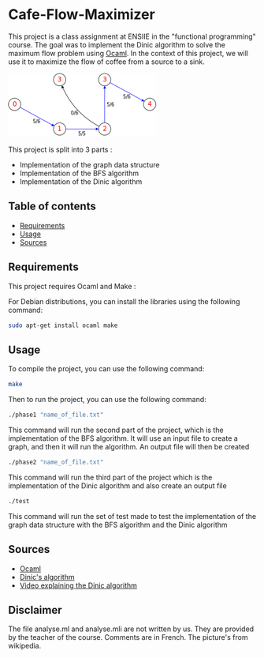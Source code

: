 # Cafe-Flow-Maximizer

This project is a class assignment at ENSIIE in the "functional programming" course. 
The goal was to implement the Dinic algorithm to solve the maximum flow problem using [Ocaml](https://ocaml.org/).
In the context of this project, we will use it to maximize the flow of coffee from a source to a sink.

![Dinic's algorithm](img/Dinic_algorithm.png)

This project is split into 3 parts : 
- Implementation of the graph data structure 
- Implementation of the BFS algorithm
- Implementation of the Dinic algorithm 

## Table of contents

 - [Requirements](#requirements)
 - [Usage](#usage)
 - [Sources](#sources)

## Requirements

This project requires Ocaml and Make :

For Debian distributions, you can install the libraries using the following command:

```bash
sudo apt-get install ocaml make
```

## Usage

To compile the project, you can use the following command:

```bash
make 
```

Then to run the project, you can use the following command:

```bash
./phase1 "name_of_file.txt"
```
This command will run the second part of the project, which is the implementation of the BFS algorithm.
It will use an input file to create a graph, and then it will run the algorithm.
An output file will then be created

```bash
./phase2 "name_of_file.txt"
```
This command will run the third part of the project which is the implementation of the Dinic algorithm and also create an output file

```bash
./test
```
This command will run the set of test made to test the implementation of the graph data structure with the BFS algorithm and the Dinic algorithm



## Sources

- [Ocaml](https://ocaml.org/)
- [Dinic's algorithm](https://en.wikipedia.org/wiki/Dinic's_algorithm)
- [Video explaining the Dinic algorithm](https://www.youtube.com/watch?v=M6cm8UeeziI)

## Disclaimer

The file analyse.ml and analyse.mli are not written by us.
They are provided by the teacher of the course.
Comments are in French.
The picture's from wikipedia.